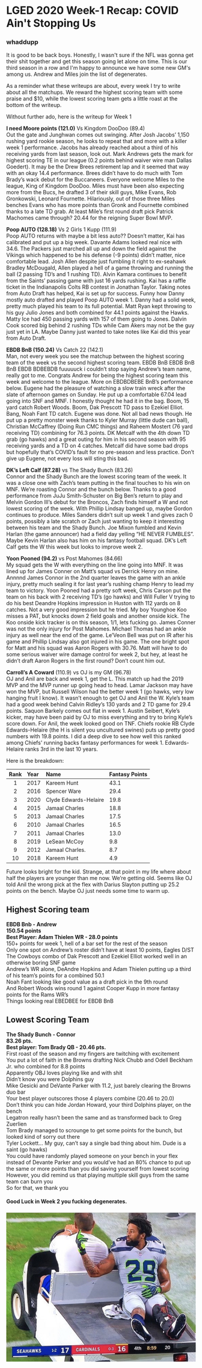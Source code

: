# LGED 2020 Week-1 Recap: COVID Ain't Stopping Us

### whaddupp

It is good to be back boys. Honestly, I wasn't sure if the NFL was gonna get their shit together and get this season going let alone on time. This is our third season in a row and I'm happy to announce we have some new GM's among us. Andrew and Miles join the list of degenerates. 


As a reminder what these writeups are about, every week I try to write about all the matchups. We reward the highest scoring team with some praise and $10, while the lowest scoring team gets a little roast at the bottom of the writeup.


Without further ado, here is the writeup for Week 1

**I need Moore points (121.0)** Vs Kingdom DooDoo (89.4)\
Out the gate and Junghwan comes out swinging. After Josh Jacobs’ 1,150 rushing yard rookie season, he looks to repeat that and more with a killer week 1 performance. Jacobs has already reached about a third of his receiving yards from last season, look out. Mark Andrews gets the mark for highest scoring TE in our league (0.2 points behind waiver wire man Dallas Goedert). It may be the Drew Brees retirement lap and it seemed that way with an okay 14.4 performance. Brees didn’t have to do much with Tom Brady’s wack debut for the Buccaneers. Everyone welcome Miles to the league, King of Kingdom DooDoo. Miles must have been also expecting more from the Bucs, he drafted 3 of their skill guys, Mike Evans, Rob Gronkowski, Leonard Fournette. Hilariously, out of those three Miles benches Evans who has more points than Gronk and Fournette combined thanks to a late TD grab. At least Mile’s first round draft pick Patrick Machomes came through? 20.44 for the reigning Super Bowl MVP.


**Poop AUTO (128.18)** Vs 2 Girls 1 Kupp (111.9)\
Poop AUTO returns with maybe a bit less auto?? Doesn’t matter, Kai has calibrated and put up a big week. Davante Adams looked real nice with 34.6. The Packers just marched all up and down the field against the Vikings which happened to be his defense (-9 points) didn’t matter, nice comfortable lead. Josh Allen despite just fumbling it right to ex-seahawk Bradley McDougald, Allen played a hell of a game throwing and running the ball (2 passing TD’s and 1 rushing TD). Alvin Kamara continues to benefit from the Saints’ passing game with just 16 yards rushing. Kai has a raffle ticket in the Indianapolis Colts RB contest in Jonathan Taylor. Taking notes from Auto Draft has helped, Kai is set up for success. Funny how Danny mostly auto drafted and played Poop AUTO week 1.  Danny had a solid week, pretty much played his team to its full potential. Matt Ryan kept throwing to his guy Julio Jones and both combined for 44.1 points against the Hawks. Matty Ice had 450 passing yards with 157 of them going to Jones. Dalvin Cook scored big behind 2 rushing TDs while Cam Akers may not be the guy just yet in LA. Maybe Danny just wanted to take notes like Kai did this year from Auto Draft.

**EBDB BnB (150.24)** Vs Catch 22 (142.1)\
Man, not every week you see the matchup between the highest scoring team of the week vs the second highest scoring team. EBDB BnB EBDB BnB BnB EBDB BDBEBDB fuuuuuck i couldn’t stop saying Andrew’s team name, really got to me. Congrats Andrew for being the highest scoring team this week and welcome to the league. More on EBDBDBEBE BnB’s performance below. Eugene had the pleasure of watching a slow train wreck after the slate of afternoon games on Sunday. He put up a comfortable 67.04 lead going into SNF and MNF. I honestly thought he had it in the bag. Boom, 15 yard catch Robert Woods. Boom, Dak Prescott TD pass to Ezekiel Elliot. Bang, Noah Fant TD catch. Eugene was done. Not all bad news though. He put up a pretty monster week thanks to Kyler Murray (little dude can ball), Christian McCaffrey (Doing Run CMC things) and Raheem Mostert (76 yard receiving TD) combining for 76.3 points. DK Metcalf with the 4th down TD grab (go hawks) and a great outing for him in his second season with 95 receiving yards and a TD on 4 catches. Metcalf did have some bad drops but hopefully that’s COVID’s fault for no pre-season and less practice. Don’t give up Eugene, not every loss will sting this bad.

**DK’s Left Calf (87.28)** vs The Shady Bunch (83.26)\
Connor and the Shady Bunch are the lowest scoring team of the week. It was a close one with Zach’s team putting in the final touches to his win on MNF. We’re roasting Connor and the bunch below. Thanks to a good performance from JuJu Smith-Schuster on Big Ben’s return to play and Melvin Gordon III’s debut for the Broncos, Zach finds himself a W and not lowest scoring of the week. With Phillip Lindsay banged up, maybe Gordon continues to produce. Miles Sanders didn’t suit up week 1 and gives zach 0 points, possibly a late scratch or Zach just wanting to keep it interesting between his team and the Shady Bunch. Joe Mixon fumbled and Kevin Harlan (the game announcer) had a field day yelling “HE NEVER FUMBLES”. Maybe Kevin Harlan also has him on his fantasy football squad. DK’s Left Calf gets the W this week but looks to improve week 2.

**Yoon Pooned (94.2)** vs Post Mahomes (84.66)\
My squad gets the W with everything on the line going into MNF. It was lined up for James Conner on Matt’s squad vs Derrick Henry on mine. Annnnd James Connor in the 2nd quarter leaves the game with an ankle injury, pretty much sealing it for last year’s rushing champ Henry to lead my team to victory. Yoon Pooned had a pretty soft week, Chris Carson put the team on his back with 2 receiving TD’s (go hawks) and Will Fuller V trying to do his best Deandre Hopkins impression in Huston with 112 yards on 8 catches. Not a very good impression but he tried. My boy Younghoe Koo misses a PAT, but knocks down 2 field goals and another onside kick. The Koo onside kick tracker is on this season, 1/1, lets fucking go. James Conner was not the only injury for Post Mahomes. Michael Thomas had an ankle injury as well near the end of the game. Le’Veon Bell was put on IR after his game and Phillip Lindsay also got injured in his game. The one bright spot for Matt and his squad was Aaron Rogers with 30.76. Matt will have to do some serious waiver wire damage control for week 2, but hey, at least he didn’t draft Aaron Rogers in the first round? Don’t count him out.

**Carroll’s A Coward** (110.9) vs OJ is my GM (96.78)\
OJ and Anil are back and week 1, get the L. This match up had the 2019 MVP and the MVP runner up going head to head. Lamar Jackson may have won the MVP, but Russell Wilson had the better week 1 (go hawks, very low hanging fruit I know). It wasn’t enough to get OJ and Anil the W. Kyle’s team had a good week behind Calvin Ridley’s 130 yards and 2 TD game for 29.4 points. Saquon Barkely comes out flat in week 1. Austin Seibert, Kyle’s kicker, may have been paid by OJ to miss everything and try to bring Kyle’s score down. For Anil, the week looked good on TNF. Chiefs rookie RB Clyde Edwards-Helaire (the H is silent you uncultured swines) puts up pretty good numbers with 19.8 points. I did a deep dive to see how well this ranked among Chiefs' running backs fantasy performances for week 1. Edwards-Helaire ranks 3rd in the last 10 years. 

Here is the breakdown:

| Rank | Year | Name                  | Fantasy Points|
|:----:|:-----|:----------------------|:--------------|
| 1    | 2017 | Kareem Hunt           |43.1           |
| 2    | 2016 | Spencer Ware          |29.4           |
| 3    | 2020 | Clyde Edwards-Helaire |19.8           |
| 4    | 2015 | Jamaal Charles        |18.8           |
| 5    | 2013 | Jamaal Charles        |17.5           |
| 6    | 2010 | Jamaal Charles        |16.5           |
| 7    | 2011 | Jamaal Charles        |13.0           |
| 8    | 2019 | LeSean McCoy          |9.8            |
| 9    | 2012 | Jamaal Charles.       |8.7            |
| 10   | 2018 | Kareem Hunt           |4.9            |

Future looks bright for the kid. Strange, at that point in my life where about half the players are younger than me now. We’re getting old. Seems like OJ told Anil the wrong pick at the flex with Darius Slayton putting up 25.2 points on the bench. Maybe OJ just needs some time to warm up.



## Highest Scoring team
**EBDB Bnb - Andrew**\
**150.54 points**\
**Best Player: Adam Thielen WR - 28.0 points**\
150+ points for week 1, hell of a bar set for the rest of the season\
Only one spot on Andrew’s roster didn’t have at least 10 points, Eagles D/ST\
The Cowboys combo of Dak Prescott and Ezekiel Elliot worked well in an otherwise boring SNF game\
Andrew’s WR alone, DeAndre Hopkins and Adam Thielen putting up a third of his team’s points for a combined 50.1\
Noah Fant looking like good value as a draft pick in the 9th round\
And Robert Woods wins round 1 against Cooper Kupp in more fantasy points for the Rams WR’s\
Things looking real EBEDBEE for EBDB BnB


## Lowest Scoring Team
**The Shady Bunch - Connor**\
**83.26 pts.**\
**Best player: Tom Brady QB - 20.46 pts.**\
First roast of the season and my fingers are twitching with excitement\
You put a lot of faith in the Browns drafting Nick Chubb and Odell Beckham Jr. who combined for 8.8 points\
Apparently OBJ loves playing like and with shit\
Didn’t know you were Dolphins guy\
Mike Gesicki and DeVante Parker with 11.2, just barely clearing the Browns duo bar\
Your best player outscores those 4 players combine (20.46 to 20.0)\
Don’t think you can hide Jordan Howard, your third Dolphins player, on the bench\
Legatron really hasn’t been the same and as transformed back to Greg Zuerlien\
Tom Brady managed to scrounge to get some points for the bunch, but looked kind of sorry out there\
Tyler Lockett… My guy, can’t say a single bad thing about him. Dude is a saint (go hawks)\
You could have randomly played someone on your bench in your flex instead of Devante Parker and you would’ve had an 80% chance to put up the same or more points than you did saving yourself from lowest scoring\
However, you did remind us that playing multiple skill guys from the same team can burn you\
So for that, we thank you


#### Good Luck in Week 2 you fucking degenerates.


![](../media/Earl_IMG_3905.jpg)
